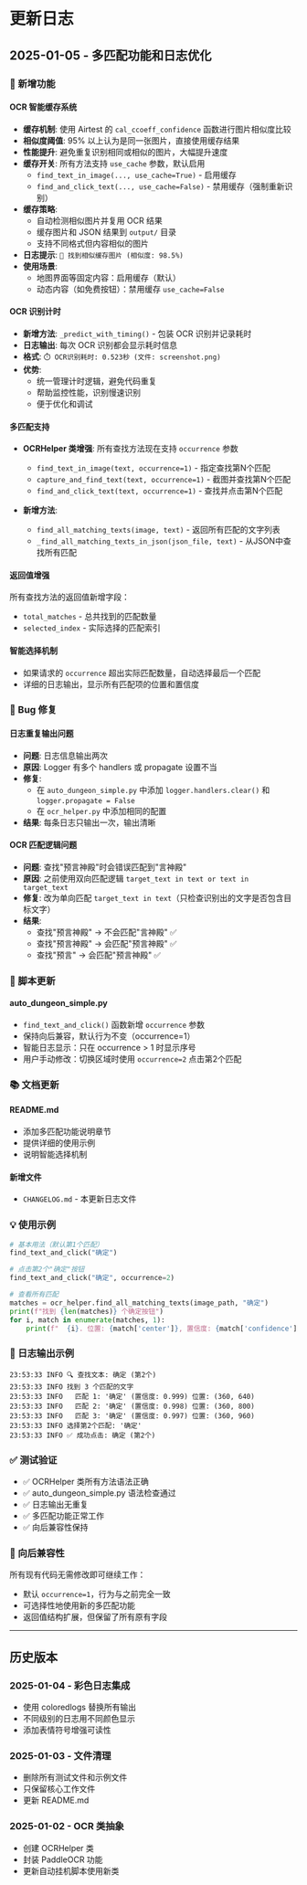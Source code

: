 # 更新日志

## 2025-01-05 - 多匹配功能和日志优化

### 🎯 新增功能

#### OCR 智能缓存系统
- **缓存机制**: 使用 Airtest 的 `cal_ccoeff_confidence` 函数进行图片相似度比较
- **相似度阈值**: 95% 以上认为是同一张图片，直接使用缓存结果
- **性能提升**: 避免重复识别相同或相似的图片，大幅提升速度
- **缓存开关**: 所有方法支持 `use_cache` 参数，默认启用
  - `find_text_in_image(..., use_cache=True)` - 启用缓存
  - `find_and_click_text(..., use_cache=False)` - 禁用缓存（强制重新识别）
- **缓存策略**:
  - 自动检测相似图片并复用 OCR 结果
  - 缓存图片和 JSON 结果到 `output/` 目录
  - 支持不同格式但内容相似的图片
- **日志提示**: `💾 找到相似缓存图片 (相似度: 98.5%)`
- **使用场景**:
  - 地图界面等固定内容：启用缓存（默认）
  - 动态内容（如免费按钮）：禁用缓存 `use_cache=False`

#### OCR 识别计时
- **新增方法**: `_predict_with_timing()` - 包装 OCR 识别并记录耗时
- **日志输出**: 每次 OCR 识别都会显示耗时信息
- **格式**: `⏱️ OCR识别耗时: 0.523秒 (文件: screenshot.png)`
- **优势**:
  - 统一管理计时逻辑，避免代码重复
  - 帮助监控性能，识别慢速识别
  - 便于优化和调试

#### 多匹配支持
- **OCRHelper 类增强**: 所有查找方法现在支持 `occurrence` 参数
  - `find_text_in_image(text, occurrence=1)` - 指定查找第N个匹配
  - `capture_and_find_text(text, occurrence=1)` - 截图并查找第N个匹配
  - `find_and_click_text(text, occurrence=1)` - 查找并点击第N个匹配

- **新增方法**:
  - `find_all_matching_texts(image, text)` - 返回所有匹配的文字列表
  - `_find_all_matching_texts_in_json(json_file, text)` - 从JSON中查找所有匹配

#### 返回值增强
所有查找方法的返回值新增字段：
- `total_matches` - 总共找到的匹配数量
- `selected_index` - 实际选择的匹配索引

#### 智能选择机制
- 如果请求的 `occurrence` 超出实际匹配数量，自动选择最后一个匹配
- 详细的日志输出，显示所有匹配项的位置和置信度

### 🐛 Bug 修复

#### 日志重复输出问题
- **问题**: 日志信息输出两次
- **原因**: Logger 有多个 handlers 或 propagate 设置不当
- **修复**:
  - 在 `auto_dungeon_simple.py` 中添加 `logger.handlers.clear()` 和 `logger.propagate = False`
  - 在 `ocr_helper.py` 中添加相同的配置
- **结果**: 每条日志只输出一次，输出清晰

#### OCR 匹配逻辑问题
- **问题**: 查找"预言神殿"时会错误匹配到"言神殿"
- **原因**: 之前使用双向匹配逻辑 `target_text in text or text in target_text`
- **修复**: 改为单向匹配 `target_text in text`（只检查识别出的文字是否包含目标文字）
- **结果**:
  - 查找"预言神殿" → 不会匹配"言神殿" ✅
  - 查找"预言神殿" → 会匹配"预言神殿" ✅
  - 查找"预言" → 会匹配"预言神殿" ✅

### 🔧 脚本更新

#### auto_dungeon_simple.py
- `find_text_and_click()` 函数新增 `occurrence` 参数
- 保持向后兼容，默认行为不变（occurrence=1）
- 智能日志显示：只在 occurrence > 1 时显示序号
- 用户手动修改：切换区域时使用 `occurrence=2` 点击第2个匹配

### 📚 文档更新

#### README.md
- 添加多匹配功能说明章节
- 提供详细的使用示例
- 说明智能选择机制

#### 新增文件
- `CHANGELOG.md` - 本更新日志文件

### 💡 使用示例

```python
# 基本用法（默认第1个匹配）
find_text_and_click("确定")

# 点击第2个"确定"按钮
find_text_and_click("确定", occurrence=2)

# 查看所有匹配
matches = ocr_helper.find_all_matching_texts(image_path, "确定")
print(f"找到 {len(matches)} 个确定按钮")
for i, match in enumerate(matches, 1):
    print(f"  {i}. 位置: {match['center']}, 置信度: {match['confidence']:.3f}")
```

### 🎨 日志输出示例

```
23:53:33 INFO 🔍 查找文本: 确定 (第2个)
23:53:33 INFO 找到 3 个匹配的文字
23:53:33 INFO   匹配 1: '确定' (置信度: 0.999) 位置: (360, 640)
23:53:33 INFO   匹配 2: '确定' (置信度: 0.998) 位置: (360, 800)
23:53:33 INFO   匹配 3: '确定' (置信度: 0.997) 位置: (360, 960)
23:53:33 INFO 选择第2个匹配: '确定'
23:53:33 INFO ✅ 成功点击: 确定 (第2个)
```

### ✅ 测试验证

- ✅ OCRHelper 类所有方法语法正确
- ✅ auto_dungeon_simple.py 语法检查通过
- ✅ 日志输出无重复
- ✅ 多匹配功能正常工作
- ✅ 向后兼容性保持

### 🔄 向后兼容性

所有现有代码无需修改即可继续工作：
- 默认 `occurrence=1`，行为与之前完全一致
- 可选择性地使用新的多匹配功能
- 返回值结构扩展，但保留了所有原有字段

---

## 历史版本

### 2025-01-04 - 彩色日志集成
- 使用 coloredlogs 替换所有输出
- 不同级别的日志用不同颜色显示
- 添加表情符号增强可读性

### 2025-01-03 - 文件清理
- 删除所有测试文件和示例文件
- 只保留核心工作文件
- 更新 README.md

### 2025-01-02 - OCR 类抽象
- 创建 OCRHelper 类
- 封装 PaddleOCR 功能
- 更新自动挂机脚本使用新类

